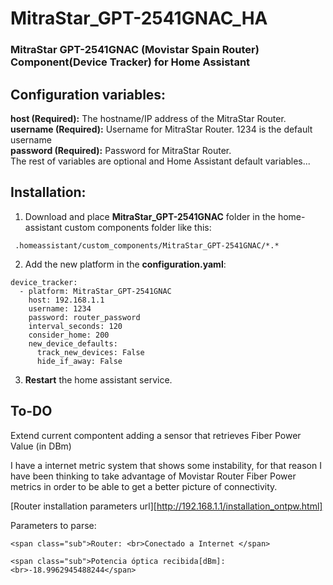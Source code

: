 # MitraStar_GPT-2541GNAC_HA
### MitraStar GPT-2541GNAC (Movistar Spain  Router) Component(Device Tracker) for Home Assistant

## Configuration variables:
**host (Required):** The hostname/IP address of the MitraStar Router. <br />
**username (Required):** Username for MitraStar Router. 1234 is the default username <br />
**password (Required):** Password for MitraStar Router. <br />
The rest of variables are optional and Home Assistant default variables...

## Installation:

1. Download and place **MitraStar_GPT-2541GNAC** folder in the home-assistant custom components folder like this:
```
 .homeassistant/custom_components/MitraStar_GPT-2541GNAC/*.*
```

2. Add the new platform in the **configuration.yaml**:
```
device_tracker:
  - platform: MitraStar_GPT-2541GNAC
    host: 192.168.1.1
    username: 1234
    password: router_password
    interval_seconds: 120
    consider_home: 200
    new_device_defaults:
      track_new_devices: False
      hide_if_away: False

```

       
 3. **Restart** the home assistant service.
 
 ## To-DO
 
 Extend current compontent adding a sensor that retrieves Fiber Power Value (in DBm) 
 
 I have a internet metric system that shows some instability, for that reason I have been thinking to take advantage of Movistar Router Fiber Power metrics in order to be able to get a better picture of connectivity.
 
 
 
 [Router installation parameters url][http://192.168.1.1/installation_ontpw.html]
 
 Parameters to parse:
 ```
<span class="sub">Router: <br>Conectado a Internet </span>

<span class="sub">Potencia óptica recibida[dBm]: <br>-18.9962945488244</span>
```
